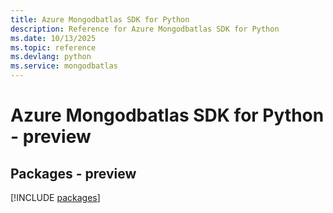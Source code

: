 ```yaml
---
title: Azure Mongodbatlas SDK for Python
description: Reference for Azure Mongodbatlas SDK for Python
ms.date: 10/13/2025
ms.topic: reference
ms.devlang: python
ms.service: mongodbatlas
---
```

# Azure Mongodbatlas SDK for Python - preview
## Packages - preview
[!INCLUDE [packages](mongodbatlas-index.md)]